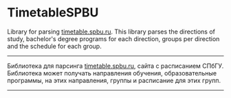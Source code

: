 # TimetableSPBU

Library for parsing <a href='https://timetable.spbu.ru'> timetable.spbu.ru</a>. This library parses the directions of study, bachelor's degree programs for each direction, groups per direction and the schedule for each group.

---

Библиотека для парсинга <a href='https://timetable.spbu.ru'> timetable.spbu.ru</a>, сайта с расписанием СПбГУ. Библиотека может получать направления обучения, образовательные программы, на этих направления, группы и расписание для этих групп.

---
